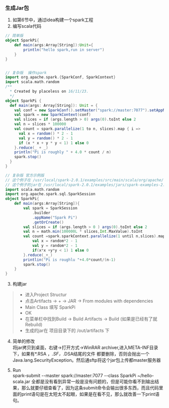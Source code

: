 ### 生成Jar包
1. 如第6节中，通过idea构建一个spark工程
2. 编写scala代码
```scala
// 简单版
object SparkPi{
    def main(args:Array[String]):Unit={
        println("hello spark,run in server")
    }
}


// 复杂版  操作spark
import org.apache.spark.{SparkConf, SparkContext}
import scala.math.random
/**
  * Created by placeless on 16/11/23.
  */
object SparkPi {
  def main(args: Array[String]): Unit = {
    val conf = new SparkConf().setMaster("spark://master:7077").setAppName("FirstSparkApp")
    val spark = new SparkContext(conf)
    val slices = if (args.length > 0) args(0).toInt else 2
    val n = slices * 100000
    val count = spark.parallelize(1 to n, slices).map { i =>
      val x = random() * 2 - 1
      val y = random() * 2 - 1
      if (x * x + y * y < 1) 1 else 0
    }.reduce(_ + _)
    println("Pi is roughly " + 4.0 * count / n)
    spark.stop()
  }
}

// 复杂版 官方示例版
// 这个例子在 /usr/local/spark-2.0.1/examples/src/main/scala/org/apache/spark/examples/SparkPi.scala
// 这个例子的jar在 /usr/local/spark-2.0.1/examples/jars/spark-examples-2.11-2.0.1.jar
import scala.math.random
import org.apache.spark.sql.SparkSession
object SparkPi{
    def main(args:Array[String]){
        val spark = SparkSession
            .builder
            .appName("Spark Pi")
            .getOrCreate()
        val slices = if (args.length > 0 ) args(0).toInt else 2
        val n = math.min(100000L * slices,Int.MaxValue).toInt
        val count =spark.sparkContext.parallelize(1 until n,slices).map{ i=>
            val x = random*2 - 1
            val y = random*2 - 1
            if(x*x +y*y < 1) 1 else 0
        }.reduce(_+_)
        printlin("Pi is roughlu "+4.0*count/(n-1)
        spark.stop()
    }
}
```
3.  构建jar
> - 进入Project Structur
> - 点击Artifacts -> + -> JAR -> From modules with dependencies
> - Main Class 填写 SparkPi
> - OK
> - 在菜单栏中找到Build -> Build Artifacts -> Build (如果是已经有了就Rebuild)
> - 生成的jar在 项目目录下的 /out/artifacts 下

4. 简单的修改  
将jar拷贝到桌面，右键->打开方式->WinRAR archiver,进入META-INF目录下，如果有*.RSA ，*.SF，*.DSA结尾的文件 都要删除，否则会抛出一个Java.lang.SecurityException。然后通sftp将这个jar包上传都master服务器

5. Run  
spark-submit --master spark://master:7077 --class SparkPi ~/hello-scala.jar
全都是没有看到异常一般是没有问题的，但是可能你看不到输出结果，那么就要仔细查看了，因为这条submit命令会输出很多东西，而且代码里面的print语句是在太短太不起眼，如果是在看不见，那么就改善一下print语句。
